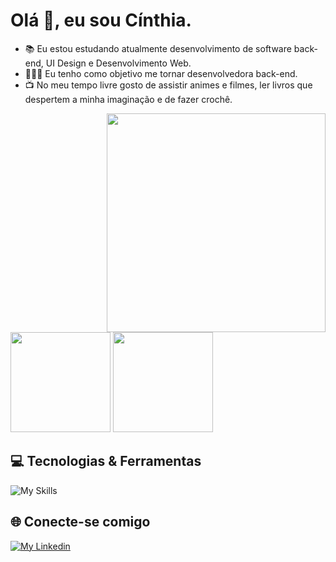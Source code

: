 # Olá 👋, eu sou Cínthia.

- 📚 Eu estou estudando atualmente desenvolvimento de software back-end, UI Design e Desenvolvimento Web.
- 👩🏻‍💻 Eu tenho como objetivo me tornar desenvolvedora back-end.
- 📺 No meu tempo livre gosto de assistir animes e filmes, ler livros que despertem a minha imaginação e de fazer crochê.

<img align="right" height="350em" src="https://i.picasion.com/pic92/8daf6c1a632636e054d2389278fcca94.gif">

<img height="160em" src="https://github-readme-stats.vercel.app/api?username=Cinthia-Silva&show_icons=true&theme=radical&hide_border=true&text_color=fff">
<img height="160em" src="https://github-readme-stats.vercel.app/api/top-langs/?username=Cinthia-Silva&layout=compact&theme=radical&hide_border=true&text_color=fff">

##

## 💻 Tecnologias & Ferramentas

![My Skills](https://skillicons.dev/icons?i=html,css,bootstrap,js,nodejs,express,postgres,git,github,vscode,figma&theme=dark)

## 🌐 Conecte-se comigo

[![My Linkedin](https://skillicons.dev/icons?i=linkedin&theme=dark)](https://www.linkedin.com/in/cinthia-oliveira-silva/)
